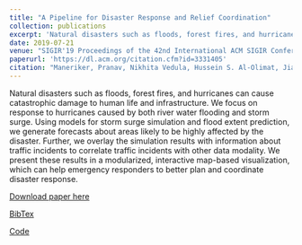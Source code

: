 ```yaml
---
title: "A Pipeline for Disaster Response and Relief Coordination"
collection: publications
excerpt: 'Natural disasters such as floods, forest fires, and hurricanes can cause catastrophic damage to human life and infrastructure. We focus on response to hurricanes caused by both river water flooding and storm surge. Using models for storm surge simulation and flood extent prediction, we generate forecasts about areas likely to be highly affected by the disaster. Further, we overlay the simulation results with information about traffic incidents to correlate traffic incidents with other data modality. We present these results in a modularized, interactive map-based visualization, which can help emergency responders to better plan and coordinate disaster response.'
date: 2019-07-21
venue: "SIGIR'19 Proceedings of the 42nd International ACM SIGIR Conference on Research and Development in Information Retrieval"
paperurl: 'https://dl.acm.org/citation.cfm?id=3331405'
citation: "Maneriker, Pranav, Nikhita Vedula, Hussein S. Al-Olimat, Jiayong Liang, Omar El-Khoury, Ethan Kubatko, Desheng Liu et al. A Pipeline for Disaster Response and Relief Coordination. In Proceedings of the 42nd International ACM SIGIR Conference on Research and Development in Information Retrieval, pp. 1337-1340. ACM, 2019."
---
```


Natural disasters such as floods, forest fires, and hurricanes can cause catastrophic damage to human life and infrastructure. We focus on response to hurricanes caused by both river water flooding and storm surge. Using models for storm surge simulation and flood extent prediction, we generate forecasts about areas likely to be highly affected by the disaster. Further, we overlay the simulation results with information about traffic incidents to correlate traffic incidents with other data modality. We present these results in a modularized, interactive map-based visualization, which can help emergency responders to better plan and coordinate disaster response.

[Download paper here](https://dl.acm.org/citation.cfm?id=3331405)

[BibTex](https://dl.acm.org/downformats.cfm?id=3331405&parent_id=3331184&expformat=bibtex)

[Code](https://github.com/shrutikar/DisasterRecord)
